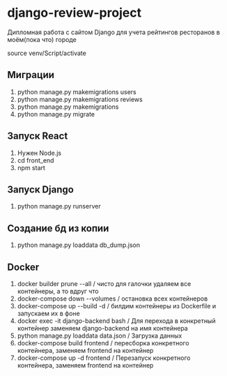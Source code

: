 # django-review-project
Дипломная работа с сайтом Django для учета рейтингов ресторанов в моём(пока что) городе

source venv/Script/activate

## Миграции
1. python manage.py makemigrations users
2. python manage.py makemigrations reviews
3. python manage.py makemigrations
4. python manage.py migrate

## Запуск React
1. Нужен Node.js
2. cd front_end
3. npm start

## Запуск Django
1. python manage.py runserver

## Создание бд из копии
1. python manage.py loaddata db_dump.json

## Docker
1. docker builder prune --all / чисто для галочки удаляем все контейнеры, а то вдруг что
2. docker-compose down --volumes / остановка всех контейнеров
3. docker-compose up --build -d / билдим контейнеры из Dockerfile и запускаем их в фоне
4. docker exec -it django-backend bash / Для перехода в конкретный контейнер заменяем django-backend на имя контейнера
5. python manage.py loaddata data.json / Загрузка данных
6. docker-compose build frontend / пересборка конкретного контейнера, заменяем frontend на контейнер
7. docker-compose up -d frontend / Перезапуск конкретного контейнера, заменяем frontend на контейнер



